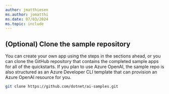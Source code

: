 ```yaml
---
author: jmatthiesen
ms.author: jomatthi
ms.date: 07/03/2024
ms.topic: include
---
```


## (Optional) Clone the sample repository

You can create your own app using the steps in the sections ahead, or you can clone the GitHub repository that contains the completed sample apps for all of the quickstarts. If you plan to use Azure OpenAI, the sample repo is also structured as an Azure Developer CLI template that can provision an Azure OpenAI resource for you.

```bash
git clone https://github.com/dotnet/ai-samples.git
```

